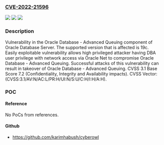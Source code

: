 ### [CVE-2022-21596](https://cve.mitre.org/cgi-bin/cvename.cgi?name=CVE-2022-21596)
![](https://img.shields.io/static/v1?label=Product&message=Database%20-%20Enterprise%20Edition&color=blue)
![](https://img.shields.io/static/v1?label=Version&message=n%2Fa&color=blue)
![](https://img.shields.io/static/v1?label=Vulnerability&message=Easily%20exploitable%20vulnerability%20allows%20high%20privileged%20attacker%20having%20DBA%20user%20privilege%20with%20network%20access%20via%20Oracle%20Net%20to%20compromise%20Oracle%20Database%20-%20Advanced%20Queuing.%20%20Successful%20attacks%20of%20this%20vulnerability%20can%20result%20in%20takeover%20of%20Oracle%20Database%20-%20Advanced%20Queuing.&color=brighgreen)

### Description

Vulnerability in the Oracle Database - Advanced Queuing component of Oracle Database Server. The supported version that is affected is 19c. Easily exploitable vulnerability allows high privileged attacker having DBA user privilege with network access via Oracle Net to compromise Oracle Database - Advanced Queuing. Successful attacks of this vulnerability can result in takeover of Oracle Database - Advanced Queuing. CVSS 3.1 Base Score 7.2 (Confidentiality, Integrity and Availability impacts). CVSS Vector: (CVSS:3.1/AV:N/AC:L/PR:H/UI:N/S:U/C:H/I:H/A:H).

### POC

#### Reference
No PoCs from references.

#### Github
- https://github.com/karimhabush/cyberowl

